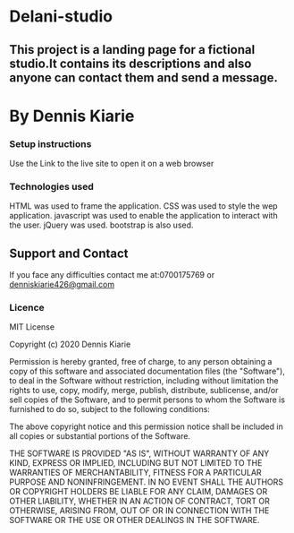 # Delani-studio

## This project is a landing page for a fictional studio.It contains its descriptions and also anyone can contact them and send a message.

# By Dennis Kiarie

### Setup instructions
Use the Link to the live site to open it on a web browser

### Technologies used
HTML was used to frame the application.
CSS was used to style the wep application.
javascript was used to enable the application to interact with the user.
jQuery was used.
bootstrap is also used.

## Support and Contact
If you face any difficulties contact me at:0700175769 or denniskiarie426@gmail.com

### Licence
MIT License

Copyright (c) 2020 Dennis Kiarie

Permission is hereby granted, free of charge, to any person obtaining a copy
of this software and associated documentation files (the "Software"), to deal
in the Software without restriction, including without limitation the rights
to use, copy, modify, merge, publish, distribute, sublicense, and/or sell
copies of the Software, and to permit persons to whom the Software is
furnished to do so, subject to the following conditions:

The above copyright notice and this permission notice shall be included in all
copies or substantial portions of the Software.

THE SOFTWARE IS PROVIDED "AS IS", WITHOUT WARRANTY OF ANY KIND, EXPRESS OR
IMPLIED, INCLUDING BUT NOT LIMITED TO THE WARRANTIES OF MERCHANTABILITY,
FITNESS FOR A PARTICULAR PURPOSE AND NONINFRINGEMENT. IN NO EVENT SHALL THE
AUTHORS OR COPYRIGHT HOLDERS BE LIABLE FOR ANY CLAIM, DAMAGES OR OTHER
LIABILITY, WHETHER IN AN ACTION OF CONTRACT, TORT OR OTHERWISE, ARISING FROM,
OUT OF OR IN CONNECTION WITH THE SOFTWARE OR THE USE OR OTHER DEALINGS IN THE
SOFTWARE.
